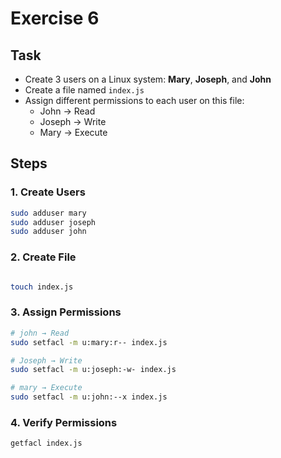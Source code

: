 # Exercise 6  

## Task  
- Create 3 users on a Linux system: **Mary**, **Joseph**, and **John**  
- Create a file named `index.js`  
- Assign different permissions to each user on this file:
  - John → Read  
  - Joseph → Write  
  - Mary → Execute  

## Steps  

### 1. Create Users  
```bash
sudo adduser mary
sudo adduser joseph
sudo adduser john
```

### 2. Create File 
```bash

touch index.js
```
### 3. Assign Permissions
``` bash
# john → Read
sudo setfacl -m u:mary:r-- index.js

# Joseph → Write
sudo setfacl -m u:joseph:-w- index.js

# mary → Execute
sudo setfacl -m u:john:--x index.js
```

### 4. Verify Permissions
``` bash
getfacl index.js
```